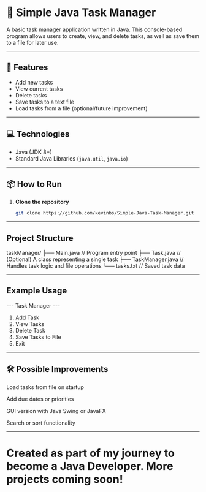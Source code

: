 # 📝 Simple Java Task Manager

A basic task manager application written in Java. This console-based program allows users to create, view, and delete tasks, as well as save them to a file for later use.

---

## 🚀 Features

- Add new tasks
- View current tasks
- Delete tasks
- Save tasks to a text file
- Load tasks from a file (optional/future improvement)

---

## 💻 Technologies

- Java (JDK 8+)
- Standard Java Libraries (`java.util`, `java.io`)

---

## 📦 How to Run

1. **Clone the repository**
   ```bash
   git clone https://github.com/kevinbs/Simple-Java-Task-Manager.git

---

## Project Structure
taskManager/
├── Main.java           // Program entry point
├── Task.java           // (Optional) A class representing a single task
├── TaskManager.java    // Handles task logic and file operations
└── tasks.txt           // Saved task data

---

## Example Usage
--- Task Manager ---
1. Add Task
2. View Tasks
3. Delete Task
4. Save Tasks to File
5. Exit

---

## 🛠️ Possible Improvements
Load tasks from file on startup

Add due dates or priorities

GUI version with Java Swing or JavaFX

Search or sort functionality

---

# Created as part of my journey to become a Java Developer. More projects coming soon!
